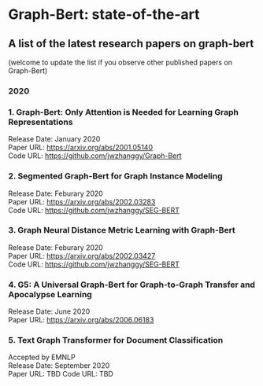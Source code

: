 # Graph-Bert: state-of-the-art
## A list of the latest research papers on graph-bert<br>
(welcome to update the list if you observe other published papers on Graph-Bert)

### 2020
### 1. Graph-Bert: Only Attention is Needed for Learning Graph Representations
Release Date: January 2020 <br>
Paper URL: https://arxiv.org/abs/2001.05140 <br>
Code URL: https://github.com/jwzhanggy/Graph-Bert

### 2. Segmented Graph-Bert for Graph Instance Modeling
Release Date: Feburary 2020 <br>
Paper URL: https://arxiv.org/abs/2002.03283 <br>
Code URL: https://github.com/jwzhanggy/SEG-BERT

### 3. Graph Neural Distance Metric Learning with Graph-Bert
Release Date: Feburary 2020 <br>
Paper URL: https://arxiv.org/abs/2002.03427 <br>
Code URL: https://github.com/jwzhanggy/SEG-BERT

### 4. G5: A Universal Graph-Bert for Graph-to-Graph Transfer and Apocalypse Learning
Release Date: June 2020 <br>
Paper URL: https://arxiv.org/abs/2006.06183 <br>

### 5. Text Graph Transformer for Document Classification
Accepted by EMNLP<br>
Release Date: September 2020<br>
Paper URL: TBD
Code URL: TBD
